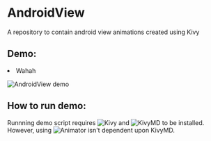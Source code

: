 # AndroidView
A repository to contain android view animations created using Kivy

Demo:
----
<li>Wahah</li>

![AndroidView demo](demo/demo.gif)

How to run demo:
---------------
Runnning demo script requires ![Kivy](https://github.com/kivy/kivy) and ![KivyMD](https://github.com/HeaTTheatR/KivyMD) to be installed. However, using ![Animator](animator) isn't dependent upon KivyMD.
